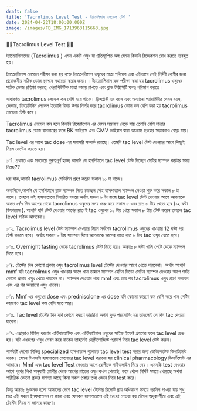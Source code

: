 ```yaml
---
draft: false
title: 'Tacrolimus Level Test - ট্যাক্রলিমাস লেভেল টেস্ট '
date: 2024-04-22T18:00:00.000Z
image: /images/FB_IMG_1713963115663.jpg
---
```


🔷🔷Tacrolimus Level Test 🔷🔷

ট্যাক্রোলিমাসের (Tacrolimus ) এমন একটি ওষুধ যা প্রতিস্থাপিত অঙ্গ যেমন কিডনি রিজেকশন রোধ করতে ব্যবহৃত হয়।

ট্যাক্রোলিমাস লেভেল পরীক্ষা করা হয় রক্তে ট্যাক্রোলিমাস ওষুধের মাত্রা পরিমাপ এবং এইভাবে সেই নির্দিষ্ট রোগীর জন্য প্রয়োজনীয় সঠিক ডোজ স্থাপনে সহায়তা করার জন্য।। ট্যাক্রোলিমাস রক্ত ​​​​পরীক্ষা করা হয় tacrolimus ওষুধের সঠিক ডোজ প্রতিষ্ঠা করতে, থেরাপিউটিক মাত্রা বজায় রাখতে এবং ব্লাড টক্সিসিটি ঘনত্ব পরিমাপ করতে।

সাধারণত tacrolimus লেভেল কম বেশি হয়ে থাকে। ট্রান্সপ্লান্ট এর বয়স এবং অন্যানো প্যারামিটার যেমন বয়স, জেন্ডার, ক্রিয়েটিনিন লেভেল ইত্যাদি বিষয় উপর নির্ভর করে tacrolimus ডোস কম বেশি করা হয় tacrolimus লেভেল টেস্ট করে।

Tacrolimus লেভেল কম হলে কিডনি রিজেক্টশোন এর যেমন সম্ভাবনা বেড়ে যায় তেমনি বেশি মাত্রার tacrolimus ডোজ ব্যবহারের ফলে BK ভাইরাস এবং CMV ভাইরাস দ্বারা আক্রান্ত হওয়ার সম্ভাবনাও বেড়ে যায়।

Tac level এর সাথে tac dose এর সরাসরি সম্পর্ক রয়েছে। তেমনি tac level টেস্ট দেওয়ার আগে কিছুই নিয়ম মেন্টেন করতে হয়।

✅1. প্রথমত এবং সবচেয়ে গুরুত্বপূর্ণ হচ্ছে আপনি যে হসপিটালে tac level টেস্ট দিচ্ছেন সেটির স্যাম্পল কয়টার সময় নিচ্ছে??

ধরা যাক,আপনি tacrolimus মেডিসিন গ্রহণ করেন সকাল ১০ টা বাজে।

অন্যদিকে,আপনি যে হসপিটালে ব্লাড স্যাম্পল দিতে চাচ্ছেন সেই হাসপাতাল স্যাম্পল নেওয়া শুরু করে সকাল ৮ টা বাজে। তাহলে  ওই হাসপাতালে  নিধারিত সময়ে অর্থাৎ সকাল ৮ টা বাজে tac level টেস্ট দেওয়ার আগে আপনাকে অন্তত ৫/৭ দিন আগের থেকে tacrolimus ওষুধের সময় চেঞ্জ করে সকাল ৮ এবং রাত ৮ টায় খেতে হবে (১২ ঘন্টা ডিফারেন্স ). আপনি যদি টেস্ট দেওয়ার আগের রাত ই tac ওষুধের ১০ টায় খেয়ে সকাল ৮ টায় টেস্ট করেন তাহলে tac level সঠিক আসবেনা।

✅২.  Tacrolimus level টেস্ট স্যাম্পল দেওয়ার নিয়ম সর্বশেষ tacrolimus ওষুধের খাওয়ার 12 ঘন্টা পর টেস্ট করতে হবে। অর্থাৎ সকাল ৮ টায় স্যাম্পল দিলে আপনাকে আগের রাতে রাত ৮ টায় tac ওষুধ খেতে হবে।

✅৩. Overnight fasting থেকে tacrolimus টেস্ট দিতে হয়। অন্ততঃ ৮ ঘন্টা খালি পেটে থেকে স্যাম্পল দিতে হবে।

✅৪. টেস্টের দিন কোনো প্রকার ওষুধ tacrolimus level টেস্টের দেওয়ার আগে খেতে পারবেনা। অর্থাৎ আপনি mmf যদি tacrolimus ওষুধ খাওয়ার আগে খান তাহলে স্যাম্পল যেদিন দিবেন সেদিন স্যাম্পল দেওয়ার আগে পর্যন্ত কোনো প্রকার ওষুধ খেতে পারবেন না। স্যাম্পল দেওয়ার পরে mmf এবং তার পর tacrolimus ওষুধ গ্রহণ করবেন এবং এর পর অন্যানো ওষুধ খাবেন।

✅৫. Mmf এর ওষুধের dose এবং prednisolone এর dose যদি কোনো কারণে কম বেশি করে খান সেটির কারণেও tac level কম বেশি হতে আর।

✅৬. Tac level টেস্টের দিন যদি কোনো করণে ডায়রিয়া অথবা ফুড পয়সোনিং হয় তাহলেই সে দিন tac দেওয়া যাবেনা।

✅৭. এছাড়াও বিভিন্ন ধরণের এন্টিবায়োটিক এবং এন্টিভাইরাল ওষুধের সাইড ইফেক্ট গ্রহণের ফলে tac level চেঞ্জ হয়। যদি এধরণের ওষুধ সেবন করে থাকেন তাহলেই নেফ্রীলোজিস্ট পরামর্শ নিয়ে tac level টেস্ট করুন।

পার্শবর্তী দেশের বিভিন্ন specialized হাসপাতাল গুলোতে tac level test করার জন্য ডেডিকেটেড ডিপার্টমেন্ট থাকে। যেমন সিএমসি  হাসপাতাল ভেলোরে tac level করানো হয় clinical pharmacology ডিপার্টমেন্ট এর আন্ডারে। Mmf এবং tac level Test দেওয়ার আগে রোগীকে গাইডলাইন দিয়ে দেয়। এমনকি test দেওয়ার আগে পূর্বের লিখা অনুযায়ী রোগীর থেকে আগের রাতের ওষুধ কখন খেয়েছি, কবে থেকে নির্দিষ্ট সময়ে খেয়েছে অথবা শারীরিক কোনো প্রকার সমস্যা আছে কিনা সকল প্রকার তথ্য জেনে নিয়ে test করে।

কিন্তু অন্ততঃ দুঃজনক হলো আমাদের দেশে tac level টেস্টের রিপোর্ট প্রায় অধিকাংশ সময়ে গরমিল পাওয়া যায় শুধু মাত্র এই সকল ইনফরমেশন না জানা এবং যেসকল হাসপাতালে এই test নেওয়া হয় তাঁদের অদূরদর্শীতা এবং এই টেস্টের নিয়ম না জানার কারণে।
